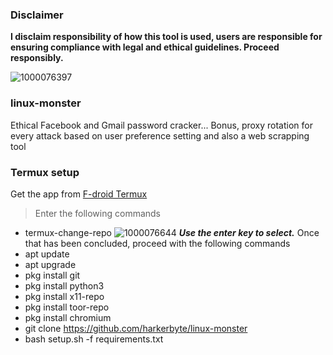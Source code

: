 ### Disclaimer 
<b>I disclaim responsibility of how this tool is used, users are responsible for ensuring compliance with legal and ethical guidelines. Proceed responsibly.</b>

![1000076397](https://github.com/user-attachments/assets/fbef241d-73b5-4de7-bbc8-ca678e12aa38)
### linux-monster
Ethical Facebook and Gmail password cracker... Bonus, proxy rotation for every attack based on user preference setting and also a web scrapping tool

### Termux setup
Get the app from <a title="F-droid termux" href="https://f-droid.org/en/packages/com.termux/" >F-droid Termux</a>
>Enter the following commands

* termux-change-repo
![1000076644](https://github.com/user-attachments/assets/46f61565-bdae-499e-9d93-3effb62ecb0c)
***Use the enter key to select.***
  Once that has been concluded, proceed with the following commands
* apt update
* apt upgrade
* pkg install git
* pkg install python3
* pkg install x11-repo
* pkg install toor-repo
* pkg install chromium
* git clone https://github.com/harkerbyte/linux-monster
* bash setup.sh -f requirements.txt
  
